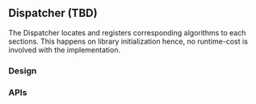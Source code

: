 ---
---
## Dispatcher (TBD)
The Dispatcher locates and registers corresponding algorithms to each sections.
This happens on library initialization hence, no runtime-cost is involved with
the implementation.

### Design


### APIs

```c

```
